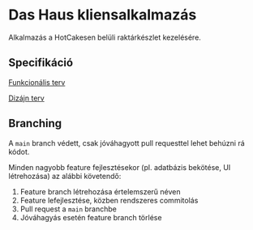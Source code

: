 # Das Haus kliensalkalmazás

Alkalmazás a HotCakesen belüli raktárkészlet kezelésére.

## Specifikáció

[Funkcionális terv](https://rf.uni-corvinus.hu/mantis/view.php?id=4311)

[Dizájn terv](https://rf.uni-corvinus.hu/mantis/view.php?id=4310)

## Branching

A `main` branch védett, csak jóváhagyott pull requesttel lehet behúzni rá kódot.

Minden nagyobb feature fejlesztésekor (pl. adatbázis bekötése, UI létrehozása) az alábbi követendő:

1. Feature branch létrehozása értelemszerű néven
2. Feature lefejlesztése, közben rendszeres commitolás
3. Pull request a `main` branchbe
4. Jóváhagyás esetén feature branch törlése
